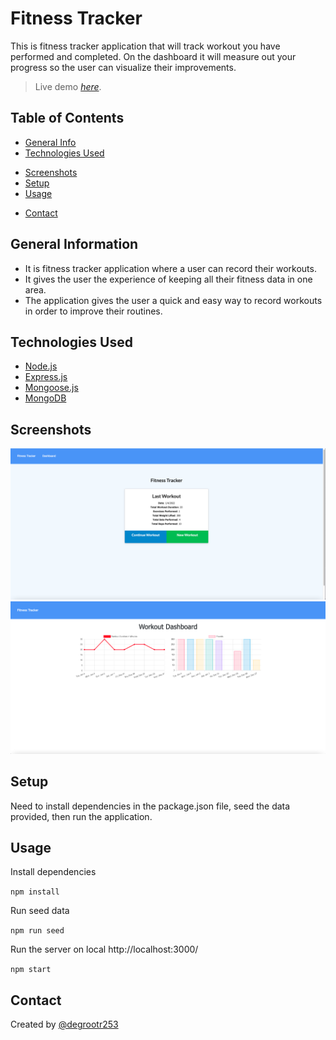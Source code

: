 # Fitness Tracker
This is fitness tracker application that will track workout you have performed and completed. On the dashboard it will measure out your progress so the user can visualize their improvements.
<!-- > Outline a brief description of your project. -->
> Live demo [_here_](https://www.example.com).  <!--If you have the project hosted somewhere, include the link here. -->

## Table of Contents
* [General Info](#general-information)
* [Technologies Used](#technologies-used)
<!--* [Features](#features)-->
* [Screenshots](#screenshots)
* [Setup](#setup)
* [Usage](#usage)
<!-- * [Project Status](#project-status)
* [Room for Improvement](#room-for-improvement)
* [Acknowledgements](#acknowledgements)-->
* [Contact](#contact)
<!-- * [License](#license) -->


## General Information
- It is fitness tracker application where a user can record their workouts.
- It gives the user the experience of keeping all their fitness data in one area.
- The application gives the user a quick and easy way to record workouts in order to improve their routines.
<!-- - Why did you undertake it?
 You don't have to answer all the questions - just the ones relevant to your project. -->


## Technologies Used
* [Node.js](https://nodejs.org/)
* [Express.js](https://expressjs.com/)
* [Mongoose.js](https://mongoosejs.com/)
* [MongoDB](https://www.mongodb.com/)

<!-- ## Features
List the ready features here:
- Awesome feature 1
- Awesome feature 2
- Awesome feature 3 -->


## Screenshots
![Screenshot 1](./img/screenshot1.png)
![Screenshot 2](./img/screenshot2.png)
<!-- If you have screenshots you'd like to share, include them here. -->


## Setup
Need to install dependencies in the package.json file, seed the data provided, then run the application.


## Usage
Install dependencies

`npm install`

Run seed data

`npm run seed`

Run the server on local http://localhost:3000/

`npm start`


<!-- ## Project Status
Project is: _in progress_ / _complete_ / _no longer being worked on_. If you are no longer working on it, provide reasons why.


## Room for Improvement
Include areas you believe need improvement / could be improved. Also add TODOs for future development.

Room for improvement:
- Improvement to be done 1
- Improvement to be done 2

To do:
- Feature to be added 1
- Feature to be added 2


## Acknowledgements
Give credit here.
- This project was inspired by...
- This project was based on [this tutorial](https://www.example.com).
- Many thanks to... -->


## Contact
Created by [@degrootr253](https://github.com/degrootr253)




<!-- Optional -->
<!-- ## License -->
<!-- This project is open source and available under the [... License](). -->

<!-- You don't have to include all sections - just the one's relevant to your project -->
